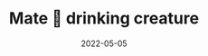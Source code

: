 ---
desktop_image_url: /assets/images/mural_1_desktop.jpg
mobile_image_url: /assets/images/mural_1_mobile.jpg
desktop_width: 1280
mobile_width: 480 
alt: ""
title: "Mate 🧉 drinking creature"
date: 2022-05-05
---